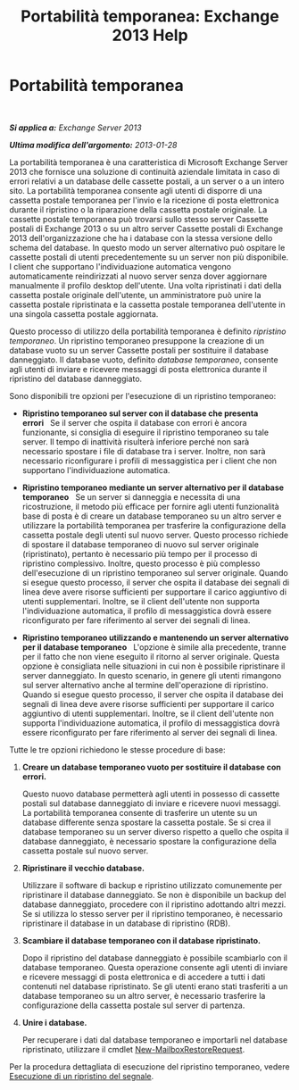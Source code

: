 ﻿---
title: 'Portabilità temporanea: Exchange 2013 Help'
TOCTitle: Portabilità temporanea
ms:assetid: ea62fae0-5e0a-460c-beb6-52532c8c8dbc
ms:mtpsurl: https://technet.microsoft.com/it-it/library/Dd876950(v=EXCHG.150)
ms:contentKeyID: 51407438
ms.date: 05/22/2018
mtps_version: v=EXCHG.150
ms.translationtype: MT
---

# Portabilità temporanea

 

_**Si applica a:** Exchange Server 2013_

_**Ultima modifica dell'argomento:** 2013-01-28_

La portabilità temporanea è una caratteristica di Microsoft Exchange Server 2013 che fornisce una soluzione di continuità aziendale limitata in caso di errori relativi a un database delle cassette postali, a un server o a un intero sito. La portabilità temporanea consente agli utenti di disporre di una cassetta postale temporanea per l'invio e la ricezione di posta elettronica durante il ripristino o la riparazione della cassetta postale originale. La cassette postale temporanea può trovarsi sullo stesso server Cassette postali di Exchange 2013 o su un altro server Cassette postali di Exchange 2013 dell'organizzazione che ha i database con la stessa versione dello schema del database. In questo modo un server alternativo può ospitare le cassette postali di utenti precedentemente su un server non più disponibile. I client che supportano l'individuazione automatica vengono automaticamente reindirizzati al nuovo server senza dover aggiornare manualmente il profilo desktop dell'utente. Una volta ripristinati i dati della cassetta postale originale dell'utente, un amministratore può unire la cassetta postale ripristinata e la cassetta postale temporanea dell'utente in una singola cassetta postale aggiornata.

Questo processo di utilizzo della portabilità temporanea è definito *ripristino temporaneo*. Un ripristino temporaneo presuppone la creazione di un database vuoto su un server Cassette postali per sostituire il database danneggiato. Il database vuoto, definito *database temporaneo*, consente agli utenti di inviare e ricevere messaggi di posta elettronica durante il ripristino del database danneggiato.

Sono disponibili tre opzioni per l'esecuzione di un ripristino temporaneo:

  - **Ripristino temporaneo sul server con il database che presenta errori**   Se il server che ospita il database con errori è ancora funzionante, si consiglia di eseguire il ripristino temporaneo su tale server. Il tempo di inattività risulterà inferiore perché non sarà necessario spostare i file di database tra i server. Inoltre, non sarà necessario riconfigurare i profili di messaggistica per i client che non supportano l'individuazione automatica.

  - **Ripristino temporaneo mediante un server alternativo per il database temporaneo**   Se un server si danneggia e necessita di una ricostruzione, il metodo più efficace per fornire agli utenti funzionalità base di posta è di creare un database temporaneo su un altro server e utilizzare la portabilità temporanea per trasferire la configurazione della cassetta postale degli utenti sul nuovo server. Questo processo richiede di spostare il database temporaneo di nuovo sul server originale (ripristinato), pertanto è necessario più tempo per il processo di ripristino complessivo. Inoltre, questo processo è più complesso dell'esecuzione di un ripristino temporaneo sul server originale. Quando si esegue questo processo, il server che ospita il database dei segnali di linea deve avere risorse sufficienti per supportare il carico aggiuntivo di utenti supplementari. Inoltre, se il client dell'utente non supporta l'individuazione automatica, il profilo di messaggistica dovrà essere riconfigurato per fare riferimento al server dei segnali di linea.

  - **Ripristino temporaneo utilizzando e mantenendo un server alternativo per il database temporaneo**   L'opzione è simile alla precedente, tranne per il fatto che non viene eseguito il ritorno al server originale. Questa opzione è consigliata nelle situazioni in cui non è possibile ripristinare il server danneggiato. In questo scenario, in genere gli utenti rimangono sul server alternativo anche al termine dell'operazione di ripristino. Quando si esegue questo processo, il server che ospita il database dei segnali di linea deve avere risorse sufficienti per supportare il carico aggiuntivo di utenti supplementari. Inoltre, se il client dell'utente non supporta l'individuazione automatica, il profilo di messaggistica dovrà essere riconfigurato per fare riferimento al server dei segnali di linea.

Tutte le tre opzioni richiedono le stesse procedure di base:

1.  **Creare un database temporaneo vuoto per sostituire il database con errori.**
    
    Questo nuovo database permetterà agli utenti in possesso di cassette postali sul database danneggiato di inviare e ricevere nuovi messaggi. La portabilità temporanea consente di trasferire un utente su un database differente senza spostare la cassetta postale. Se si crea il database temporaneo su un server diverso rispetto a quello che ospita il database danneggiato, è necessario spostare la configurazione della cassetta postale sul nuovo server.

2.  **Ripristinare il vecchio database.**
    
    Utilizzare il software di backup e ripristino utilizzato comunemente per ripristinare il database danneggiato. Se non è disponibile un backup del database danneggiato, procedere con il ripristino adottando altri mezzi. Se si utilizza lo stesso server per il ripristino temporaneo, è necessario ripristinare il database in un database di ripristino (RDB).

3.  **Scambiare il database temporaneo con il database ripristinato.**
    
    Dopo il ripristino del database danneggiato è possibile scambiarlo con il database temporaneo. Questa operazione consente agli utenti di inviare e ricevere messaggi di posta elettronica e di accedere a tutti i dati contenuti nel database ripristinato. Se gli utenti erano stati trasferiti a un database temporaneo su un altro server, è necessario trasferire la configurazione della cassetta postale sul server di partenza.

4.  **Unire i database.**
    
    Per recuperare i dati dal database temporaneo e importarli nel database ripristinato, utilizzare il cmdlet [New-MailboxRestoreRequest](https://technet.microsoft.com/it-it/library/ff829875\(v=exchg.150\)).

Per la procedura dettagliata di esecuzione del ripristino temporaneo, vedere [Esecuzione di un ripristino del segnale](perform-a-dial-tone-recovery-exchange-2013-help.md).

